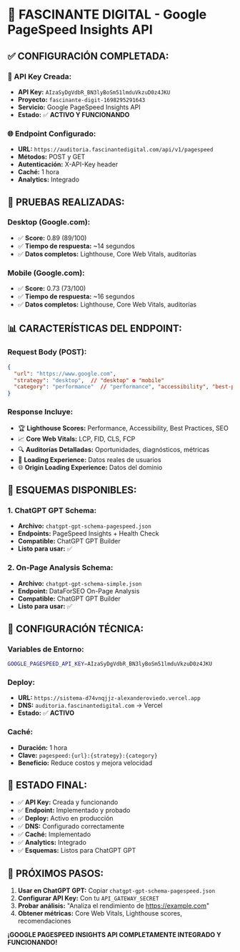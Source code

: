 # 🚀 FASCINANTE DIGITAL - Google PageSpeed Insights API

## ✅ **CONFIGURACIÓN COMPLETADA:**

### **🔑 API Key Creada:**
- **API Key:** `AIzaSyDgVdbR_BN3lyBoSm51lmduVkzuD0z4JKU`
- **Proyecto:** `fascinante-digit-1698295291643`
- **Servicio:** Google PageSpeed Insights API
- **Estado:** ✅ **ACTIVO Y FUNCIONANDO**

### **🌐 Endpoint Configurado:**
- **URL:** `https://auditoria.fascinantedigital.com/api/v1/pagespeed`
- **Métodos:** POST y GET
- **Autenticación:** X-API-Key header
- **Caché:** 1 hora
- **Analytics:** Integrado

## 🧪 **PRUEBAS REALIZADAS:**

### **Desktop (Google.com):**
- ✅ **Score:** 0.89 (89/100)
- ✅ **Tiempo de respuesta:** ~14 segundos
- ✅ **Datos completos:** Lighthouse, Core Web Vitals, auditorías

### **Mobile (Google.com):**
- ✅ **Score:** 0.73 (73/100)
- ✅ **Tiempo de respuesta:** ~16 segundos
- ✅ **Datos completos:** Lighthouse, Core Web Vitals, auditorías

## 📊 **CARACTERÍSTICAS DEL ENDPOINT:**

### **Request Body (POST):**
```json
{
  "url": "https://www.google.com",
  "strategy": "desktop",  // "desktop" o "mobile"
  "category": "performance"  // "performance", "accessibility", "best-practices", "seo", "pwa"
}
```

### **Response Incluye:**
- 🏆 **Lighthouse Scores:** Performance, Accessibility, Best Practices, SEO
- 📈 **Core Web Vitals:** LCP, FID, CLS, FCP
- 🔍 **Auditorías Detalladas:** Oportunidades, diagnósticos, métricas
- 📱 **Loading Experience:** Datos reales de usuarios
- 🌐 **Origin Loading Experience:** Datos del dominio

## 🎯 **ESQUEMAS DISPONIBLES:**

### **1. ChatGPT GPT Schema:**
- **Archivo:** `chatgpt-gpt-schema-pagespeed.json`
- **Endpoints:** PageSpeed Insights + Health Check
- **Compatible:** ChatGPT GPT Builder
- **Listo para usar:** ✅

### **2. On-Page Analysis Schema:**
- **Archivo:** `chatgpt-gpt-schema-simple.json`
- **Endpoint:** DataForSEO On-Page Analysis
- **Compatible:** ChatGPT GPT Builder
- **Listo para usar:** ✅

## 🔧 **CONFIGURACIÓN TÉCNICA:**

### **Variables de Entorno:**
```bash
GOOGLE_PAGESPEED_API_KEY=AIzaSyDgVdbR_BN3lyBoSm51lmduVkzuD0z4JKU
```

### **Deploy:**
- **URL:** `https://sistema-d74vnqjjz-alexanderoviedo.vercel.app`
- **DNS:** `auditoria.fascinantedigital.com` → Vercel
- **Estado:** ✅ **ACTIVO**

### **Caché:**
- **Duración:** 1 hora
- **Clave:** `pagespeed:{url}:{strategy}:{category}`
- **Beneficio:** Reduce costos y mejora velocidad

## 🎉 **ESTADO FINAL:**

- ✅ **API Key:** Creada y funcionando
- ✅ **Endpoint:** Implementado y probado
- ✅ **Deploy:** Activo en producción
- ✅ **DNS:** Configurado correctamente
- ✅ **Caché:** Implementado
- ✅ **Analytics:** Integrado
- ✅ **Esquemas:** Listos para ChatGPT GPT

## 🚀 **PRÓXIMOS PASOS:**

1. **Usar en ChatGPT GPT:** Copiar `chatgpt-gpt-schema-pagespeed.json`
2. **Configurar API Key:** Con tu `API_GATEWAY_SECRET`
3. **Probar análisis:** "Analiza el rendimiento de https://example.com"
4. **Obtener métricas:** Core Web Vitals, Lighthouse scores, recomendaciones

**¡GOOGLE PAGESPEED INSIGHTS API COMPLETAMENTE INTEGRADO Y FUNCIONANDO!**
